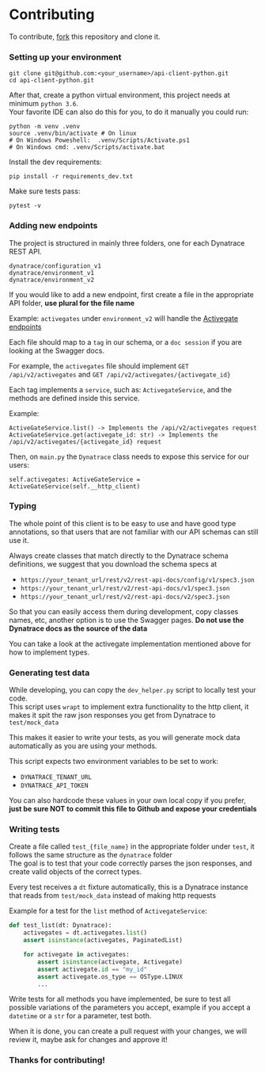 # Contributing

To contribute, [fork](https://www.dynatrace.com/support/help/dynatrace-api) this repository and clone it.  

### Setting up your environment 


```shell
git clone git@github.com:<your_username>/api-client-python.git
cd api-client-python.git
```

After that, create a python virtual environment, this project needs at minimum `python 3.6`.  
Your favorite IDE can also do this for you, to do it manually you could run:  

```shell
python -m venv .venv
source .venv/bin/activate # On linux
# On Windows Poweshell:  .venv/Scripts/Activate.ps1
# On Windows cmd: .venv/Scripts/activate.bat
```

Install the dev requirements:

```shell
pip install -r requirements_dev.txt
```

Make sure tests pass:

```shell
pytest -v 
```

### Adding new endpoints

The project is structured in mainly three folders, one for each Dynatrace REST API.

```
dynatrace/configuration_v1
dynatrace/environment_v1
dynatrace/environment_v2
```

If you would like to add a new endpoint, first create a file in the appropriate API folder, **use plural for the file name**

Example: `activegates` under `environment_v2` will handle the [Activegate endpoints](https://www.dynatrace.com/support/help/dynatrace-api/environment-api/activegates/)
 

Each file should map to a `tag` in our schema, or a `doc session` if you are looking at the Swagger docs.  

For example, the `activegates` file should implement `GET /api/v2/activegates` and `GET /api/v2/activegates/{activegate_id}`

Each tag implements a `service`, such as: `ActivegateService`, and the methods are defined inside this service.

Example:

`ActiveGateService.list() -> Implements the /api/v2/activegates request`  
`ActiveGateService.get(activegate_id: str) -> Implements the /api/v2/activegates/{activegate_id} request`

Then, on `main.py` the `Dynatrace` class needs to expose this service for our users:

`self.activegates: ActiveGateService = ActiveGateService(self.__http_client)`

### Typing

The whole point of this client is to be easy to use and have good type annotations, so that users that are not familiar with our API schemas can still use it.

Always create classes that match directly to the Dynatrace schema definitions, we suggest that you download the schema specs at 

* `https://your_tenant_url/rest/v2/rest-api-docs/config/v1/spec3.json`
* `https://your_tenant_url/rest/v2/rest-api-docs/v1/spec3.json`
* `https://your_tenant_url/rest/v2/rest-api-docs/v2/spec3.json`

So that you can easily access them during development, copy classes names, etc, another option is to use the Swagger pages. 
**Do not use the Dynatrace docs as the source of the data**  
  
You can take a look at the activegate implementation mentioned above for how to implement types.

### Generating test data

While developing, you can copy the `dev_helper.py` script to locally test your code.  
This script uses `wrapt` to implement extra functionality to the http client, it makes it spit the raw json responses you get from Dynatrace to `test/mock_data`  

This makes it easier to write your tests, as you will generate mock data automatically as you are using your methods.

This script expects two environment variables to be set to work:

* `DYNATRACE_TENANT_URL`
* `DYNATRACE_API_TOKEN`

You can also hardcode these values in your own local copy if you prefer, **just be sure NOT to commit this file to Github and expose your credentials**

### Writing tests

Create a file called `test_{file_name}` in the appropriate folder under `test`, it follows the same structure as the `dynatrace` folder  
The goal is to test that your code correctly parses the json responses, and create valid objects of the correct types.  
  
Every test receives a `dt` fixture automatically, this is a Dynatrace instance that reads from `test/mock_data` instead of making http requests 


Example for a test for the `list` method of `ActivegateService`:

```python
def test_list(dt: Dynatrace):
    activegates = dt.activegates.list()
    assert isinstance(activegates, PaginatedList)

    for activegate in activegates:
        assert isinstance(activegate, Activegate)
        assert activegate.id == "my_id"
        assert activegate.os_type == OSType.LINUX
        ...
```

Write tests for all methods you have implemented, be sure to test all possible variations of the parameters you accept, example if you accept a `datetime` or a `str` for a parameter, test both.

When it is done, you can create a pull request with your changes, we will review it, maybe ask for changes and approve it!

### Thanks for contributing!
